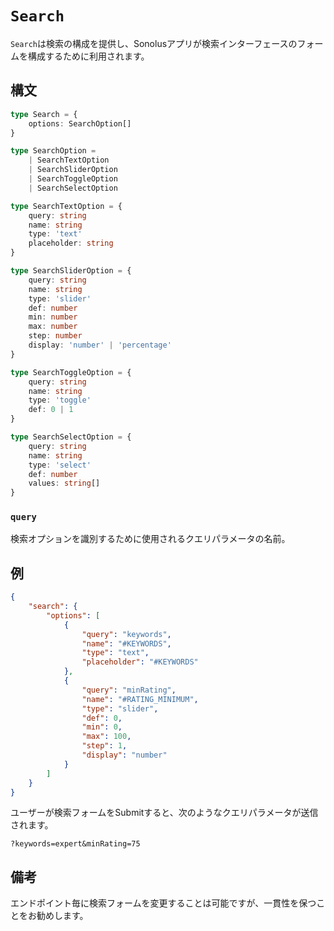 # `Search`

`Search`は検索の構成を提供し、Sonolusアプリが検索インターフェースのフォームを構成するために利用されます。

## 構文

```ts
type Search = {
    options: SearchOption[]
}

type SearchOption =
    | SearchTextOption
    | SearchSliderOption
    | SearchToggleOption
    | SearchSelectOption

type SearchTextOption = {
    query: string
    name: string
    type: 'text'
    placeholder: string
}

type SearchSliderOption = {
    query: string
    name: string
    type: 'slider'
    def: number
    min: number
    max: number
    step: number
    display: 'number' | 'percentage'
}

type SearchToggleOption = {
    query: string
    name: string
    type: 'toggle'
    def: 0 | 1
}

type SearchSelectOption = {
    query: string
    name: string
    type: 'select'
    def: number
    values: string[]
}
```

### `query`

検索オプションを識別するために使用されるクエリパラメータの名前。

## 例

```json
{
    "search": {
        "options": [
            {
                "query": "keywords",
                "name": "#KEYWORDS",
                "type": "text",
                "placeholder": "#KEYWORDS"
            },
            {
                "query": "minRating",
                "name": "#RATING_MINIMUM",
                "type": "slider",
                "def": 0,
                "min": 0,
                "max": 100,
                "step": 1,
                "display": "number"
            }
        ]
    }
}
```

ユーザーが検索フォームをSubmitすると、次のようなクエリパラメータが送信されます。

```url
?keywords=expert&minRating=75
```

## 備考

エンドポイント毎に検索フォームを変更することは可能ですが、一貫性を保つことをお勧めします。
